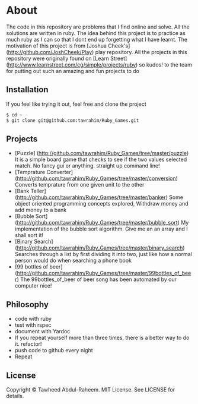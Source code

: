 # About
The code in this repository are problems that I find online and solve. All the solutions are
written in ruby. The idea behind this project is to practice as much ruby as I can so that I dont
end up forgetting what I have learnt. The motivation of this project is from [Joshua Cheek's] (http://github.com/JoshCheek/Play)
play repository. All the projects in this repository were originally found on [Learn Street] (http://www.learnstreet.com/cg/simple/projects/ruby) so kudos! to the team for putting out such an amazing and fun projects to do

## Installation
If you feel like trying it out, feel free and clone the project
```bash
$ cd ~
$ git clone git@github.com:tawrahim/Ruby_Games.git
```

## Projects
* [Puzzle] (http://github.com/tawrahim/Ruby_Games/tree/master/puzzle) It is a simple board game that checks to see if the two values selected match. No fancy gui or anything. straight up command line!
* [Temprature Converter] (http://github.com/tawrahim/Ruby_Games/tree/master/conversion) Converts temprature from one given unit to the other
* [Bank Teller] (http://github.com/tawrahim/Ruby_Games/tree/master/banker)  Some object oriented programming concepts explored, Withdraw money and add money to a bank
* [Bubble Sort] (http://github.com/tawrahim/Ruby_Games/tree/master/bubble_sort) My implementation of the bubble sort algorithm. Give me an an array and I shall sort it! 
* [Binary Search] (http://github.com/tawrahim/Ruby_Games/tree/master/binary_search) Searches through a list by first dividing it into two, just like how a normal person would do when searching a phone book
* [99 bottles of beer] (http://github.com/tawrahim/Ruby_Games/tree/master/99bottles_of_beer) The 99bottles_of_beer of beer song has been automated by our computer nice! 

## Philosophy
* code with ruby
* test with rspec
* document with Yardoc
* If you repeat yourself more than three times, there is a better way to do it. refactor!
* push code to github every night
* Repeat

## License

Copyright © Tawheed Abdul-Raheem.  MIT License.  See LICENSE for details.

